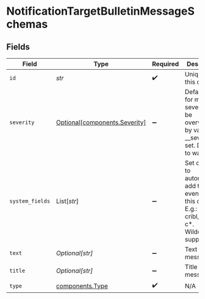 # NotificationTargetBulletinMessageSchemas


## Fields

| Field                                                                                                      | Type                                                                                                       | Required                                                                                                   | Description                                                                                                |
| ---------------------------------------------------------------------------------------------------------- | ---------------------------------------------------------------------------------------------------------- | ---------------------------------------------------------------------------------------------------------- | ---------------------------------------------------------------------------------------------------------- |
| `id`                                                                                                       | *str*                                                                                                      | :heavy_check_mark:                                                                                         | Unique ID for this output                                                                                  |
| `severity`                                                                                                 | [Optional[components.Severity]](../../models/shared/severity.md)                                           | :heavy_minus_sign:                                                                                         | Default value for message severity, will be overwritten by value of __severity if set. Defaults to warn.   |
| `system_fields`                                                                                            | List[*str*]                                                                                                | :heavy_minus_sign:                                                                                         | Set of fields to automatically add to events using this output. E.g.: cribl_pipe, c*. Wildcards supported. |
| `text`                                                                                                     | *Optional[str]*                                                                                            | :heavy_minus_sign:                                                                                         | Text of the message                                                                                        |
| `title`                                                                                                    | *Optional[str]*                                                                                            | :heavy_minus_sign:                                                                                         | Title of the message                                                                                       |
| `type`                                                                                                     | [components.Type](../../models/shared/type.md)                                                             | :heavy_check_mark:                                                                                         | N/A                                                                                                        |